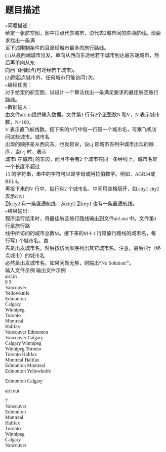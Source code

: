 # 题目描述


<span style="font-family:&#39;Microsoft YaHei&#39;;font-size:16px;">«问题描述：</span><br/>
<span style="font-family:&#39;Microsoft YaHei&#39;;font-size:16px;">给定一张航空图，图中顶点代表城市，边代表2城市间的直通航线。现要求找出一条满</span><br/>
<span style="font-family:&#39;Microsoft YaHei&#39;;font-size:16px;">足下述限制条件的且途经城市最多的旅行路线。</span><br/>
<span style="font-family:&#39;Microsoft YaHei&#39;;font-size:16px;">(1)从最西端城市出发，单向从西向东途经若干城市到达最东端城市，然后再单向从东</span><br/>
<span style="font-family:&#39;Microsoft YaHei&#39;;font-size:16px;">向西飞回起点(可途经若干城市)。</span><br/>
<span style="font-family:&#39;Microsoft YaHei&#39;;font-size:16px;">(2)除起点城市外，任何城市只能访问1次。</span><br/>
<span style="font-family:&#39;Microsoft YaHei&#39;;font-size:16px;">«编程任务：</span><br/>
<span style="font-family:&#39;Microsoft YaHei&#39;;font-size:16px;">对于给定的航空图，试设计一个算法找出一条满足要求的最佳航空旅行路线。</span><br/>
<span style="font-family:&#39;Microsoft YaHei&#39;;font-size:16px;">«数据输入：</span><br/>
<span style="font-family:&#39;Microsoft YaHei&#39;;font-size:16px;">由文件<span>airl.in</span>提供输入数据。文件第1 行有2个正整数N 和V，N 表示城市数，N&lt;100，</span><br/>
<span style="font-family:&#39;Microsoft YaHei&#39;;font-size:16px;">V 表示直飞航线数。接下来的N行中每一行是一个城市名，可乘飞机访问这些城市。城市名</span><br/>
<span style="font-family:&#39;Microsoft YaHei&#39;;font-size:16px;">出现的顺序是从西向东。也就是说，设i,j 是城市表列中城市出现的顺序，当i&gt;j 时，表示</span><br/>
<span style="font-family:&#39;Microsoft YaHei&#39;;font-size:16px;">城市i 在城市j 的东边，而且不会有2 个城市在同一条经线上。城市名是一个长度不超过</span><br/>
<span style="font-family:&#39;Microsoft YaHei&#39;;font-size:16px;">15 的字符串，串中的字符可以是字母或阿拉伯数字。例如，AGR34或BEL4。</span><br/>
<span style="font-family:&#39;Microsoft YaHei&#39;;font-size:16px;">再接下来的V 行中，每行有2 个城市名，中间用空格隔开，如 city1 city2 表示city1</span><br/>
<span style="font-family:&#39;Microsoft YaHei&#39;;font-size:16px;">到city2 有一条直通航线，从city2 到city1 也有一条直通航线。</span><br/>
<span style="font-family:&#39;Microsoft YaHei&#39;;font-size:16px;">«结果输出:</span><br/>
<span style="font-family:&#39;Microsoft YaHei&#39;;font-size:16px;">程序运行结束时，将最佳航空旅行路线输出到文件<span>airl.out</span> 中。文件第1 行是旅行路</span><br/>
<span style="font-family:&#39;Microsoft YaHei&#39;;font-size:16px;">线中所访问的城市总数M。接下来的M＋1 行是旅行路线的城市名，每行写1 个城市名。首</span><br/>
<span style="font-family:&#39;Microsoft YaHei&#39;;font-size:16px;">先是出发城市名，然后按访问顺序列出其它城市名。注意，最后1行（终点城市）的城市名</span><br/>
<span style="font-family:&#39;Microsoft YaHei&#39;;font-size:16px;">必然是出发城市名。如果问题无解，则输出“No Solution!”。</span><br/>
<span style="font-family:&#39;Microsoft YaHei&#39;;font-size:16px;">输入文件示例 输出文件示例</span><br/>
<span style="font-family:&#39;Microsoft YaHei&#39;;font-size:16px;"><span>airl.in</span></span><br/>
<span style="font-family:&#39;Microsoft YaHei&#39;;font-size:16px;">8 9</span><br/>
<span style="font-family:&#39;Microsoft YaHei&#39;;font-size:16px;">Vancouver</span><br/>
<span style="font-family:&#39;Microsoft YaHei&#39;;font-size:16px;">Yellowknife</span><br/>
<span style="font-family:&#39;Microsoft YaHei&#39;;font-size:16px;">Edmonton</span><br/>
<span style="font-family:&#39;Microsoft YaHei&#39;;font-size:16px;">Calgary</span><br/>
<span style="font-family:&#39;Microsoft YaHei&#39;;font-size:16px;">Winnipeg</span><br/>
<span style="font-family:&#39;Microsoft YaHei&#39;;font-size:16px;">Toronto</span><br/>
<span style="font-family:&#39;Microsoft YaHei&#39;;font-size:16px;">Montreal</span><br/>
<span style="font-family:&#39;Microsoft YaHei&#39;;font-size:16px;">Halifax</span><br/>
<span style="font-family:&#39;Microsoft YaHei&#39;;font-size:16px;">Vancouver Edmonton</span><br/>
<span style="font-family:&#39;Microsoft YaHei&#39;;font-size:16px;">Vancouver Calgary</span><br/>
<span style="font-family:&#39;Microsoft YaHei&#39;;font-size:16px;">Calgary Winnipeg</span><br/>
<span style="font-family:&#39;Microsoft YaHei&#39;;font-size:16px;">Winnipeg Toronto</span><br/>
<span style="font-family:&#39;Microsoft YaHei&#39;;font-size:16px;">Toronto Halifax</span><br/>
<span style="font-family:&#39;Microsoft YaHei&#39;;font-size:16px;">Montreal Halifax</span><br/>
<span style="font-family:&#39;Microsoft YaHei&#39;;font-size:16px;">Edmonton Montreal</span><br/>
<span style="font-family:&#39;Microsoft YaHei&#39;;font-size:16px;">Edmonton Yellowknife</span><br/>
<p>
	<span style="font-family:&#39;Microsoft YaHei&#39;;font-size:16px;">Edmonton Calgary</span> 
</p>
<p>
	<span style="font-family:&#39;Microsoft YaHei&#39;;font-size:16px;"><span>airl.out</span><br/>
</span> 
</p>
<span style="font-family:&#39;Microsoft YaHei&#39;;font-size:16px;">7</span><br/>
<span style="font-family:&#39;Microsoft YaHei&#39;;font-size:16px;">Vancouver</span><br/>
<span style="font-family:&#39;Microsoft YaHei&#39;;font-size:16px;">Edmonton</span><br/>
<span style="font-family:&#39;Microsoft YaHei&#39;;font-size:16px;">Montreal</span><br/>
<span style="font-family:&#39;Microsoft YaHei&#39;;font-size:16px;">Halifax</span><br/>
<span style="font-family:&#39;Microsoft YaHei&#39;;font-size:16px;">Toronto</span><br/>
<span style="font-family:&#39;Microsoft YaHei&#39;;font-size:16px;">Winnipeg</span><br/>
<span style="font-family:&#39;Microsoft YaHei&#39;;font-size:16px;">Calgary</span><br/>
<span style="font-family:&#39;Microsoft YaHei&#39;;font-size:16px;">Vancouver</span><br/>

